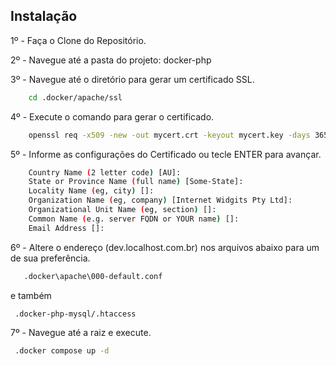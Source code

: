 
## Instalação

1º - Faça o Clone do Repositório.

2º - Navegue até a pasta do projeto: docker-php

3º - Navegue até o diretório para gerar um certificado SSL.

```bash
    cd .docker/apache/ssl
```

4º - Execute o comando para gerar o certificado.

```bash
    openssl req -x509 -new -out mycert.crt -keyout mycert.key -days 365 -newkey rsa:4096 -sha256 -nodes
```
    
5º - Informe as configurações do Certificado ou tecle ENTER para avançar.

```bash
    Country Name (2 letter code) [AU]:
    State or Province Name (full name) [Some-State]: 
    Locality Name (eg, city) []:
    Organization Name (eg, company) [Internet Widgits Pty Ltd]:
    Organizational Unit Name (eg, section) []:
    Common Name (e.g. server FQDN or YOUR name) []:
    Email Address []:
```

6º - Altere o endereço (dev.localhost.com.br) nos arquivos abaixo para um de sua preferência.

```bash
   .docker\apache\000-default.conf
```
e também

```bash
 .docker-php-mysql/.htaccess
```

7º - Navegue até a raiz e execute.

```bash
 .docker compose up -d
```




